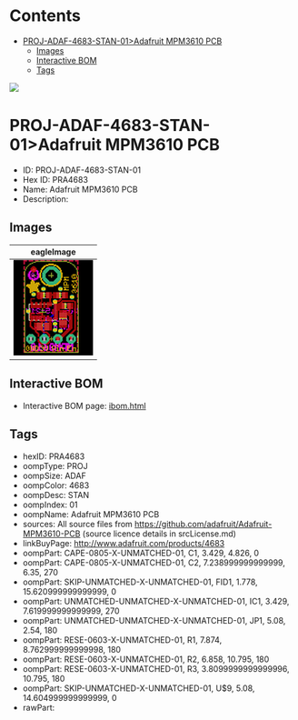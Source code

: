 



Contents
========

* [PROJ-ADAF-4683-STAN-01>Adafruit MPM3610 PCB](#proj-adaf-4683-stan-01adafruit-mpm3610-pcb)
	* [Images](#images)
	* [Interactive BOM](#interactive-bom)
	* [Tags](#tags)
  
![][im]
# PROJ-ADAF-4683-STAN-01>Adafruit MPM3610 PCB

- ID: PROJ-ADAF-4683-STAN-01
- Hex ID: PRA4683
- Name: Adafruit MPM3610 PCB
- Description: 

## Images
  
  

|eagleImage|
| :---: |
|[![eagleImage](eagleImage_140.png)](eagleImage_600.png)|

## Interactive BOM

- Interactive BOM page: [ibom.html](kicad/bom/ibom.html)

## Tags

- hexID: PRA4683
- oompType: PROJ
- oompSize: ADAF
- oompColor: 4683
- oompDesc: STAN
- oompIndex: 01
- oompName: Adafruit MPM3610 PCB
- sources: All source files from https://github.com/adafruit/Adafruit-MPM3610-PCB (source licence details in srcLicense.md)
- linkBuyPage: http://www.adafruit.com/products/4683
- oompPart: CAPE-0805-X-UNMATCHED-01, C1, 3.429, 4.826, 0
- oompPart: CAPE-0805-X-UNMATCHED-01, C2, 7.238999999999999, 6.35, 270
- oompPart: SKIP-UNMATCHED-X-UNMATCHED-01, FID1, 1.778, 15.620999999999999, 0
- oompPart: UNMATCHED-UNMATCHED-X-UNMATCHED-01, IC1, 3.429, 7.619999999999999, 270
- oompPart: UNMATCHED-UNMATCHED-X-UNMATCHED-01, JP1, 5.08, 2.54, 180
- oompPart: RESE-0603-X-UNMATCHED-01, R1, 7.874, 8.762999999999998, 180
- oompPart: RESE-0603-X-UNMATCHED-01, R2, 6.858, 10.795, 180
- oompPart: RESE-0603-X-UNMATCHED-01, R3, 3.8099999999999996, 10.795, 180
- oompPart: SKIP-UNMATCHED-X-UNMATCHED-01, U$9, 5.08, 14.604999999999999, 0
- rawPart: 



[im]: eagleImage_450.png
